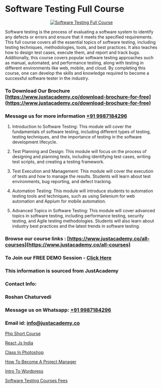 # Software Testing Full Course

<p align="center">
  <a href="https://justacademy.co/program-detail/software-testing">
    <img src="https://justacademy.co/storage2/program_images/1704700438.webp" alt="Software Testing Full Course">
  </a>
</p>


Software testing is the process of evaluating a software system to identify any defects or errors and ensure that it meets the specified requirements. This full course covers all the essential topics of software testing, including testing techniques, methodologies, tools, and best practices. It also teaches how to design test cases, execute them, and report and track bugs. Additionally, this course covers popular software testing approaches such as manual, automated, and performance testing, along with testing in different environments like web, mobile, and cloud. By completing this course, one can develop the skills and knowledge required to become a successful software tester in the industry. 
### To Download Our Brochure [https://www.justacademy.co/download-brochure-for-free](https://www.justacademy.co/download-brochure-for-free)
### Message us for more information [+91 9987184296](https://api.whatsapp.com/send?phone=919987184296)
1) Introduction to Software Testing: This module will cover the fundamentals of software testing, including different types of testing, testing techniques, and the importance of testing in the software development lifecycle.

2) Test Planning and Design: This module will focus on the process of designing and planning tests, including identifying test cases, writing test scripts, and creating a testing framework.

3) Test Execution and Management: This module will cover the execution of tests and how to manage the results. Students will learn about test environments, bug reporting, and defect tracking.

4) Automation Testing: This module will introduce students to automation testing tools and techniques, such as using Selenium for web automation and Appium for mobile automation.

5) Advanced Topics in Software Testing: This module will cover advanced topics in software testing, including performance testing, security testing, and Agile testing methodologies. Students will also learn about industry best practices and the latest trends in software testing.

### Browse our course links : [https://www.justacademy.co/all-courses](https://www.justacademy.co/all-courses) 
### To Join our FREE DEMO Session - [Click Here](https://www.justacademy.co/register-for-course-demo)


### This information is sourced from JustAcademy
### Contact Info:
### Roshan Chaturvedi
### Message us on Whatsapp: [+91 9987184296](https://api.whatsapp.com/send?phone=919987184296)
### Email id: [info@justacademy.co](mailto:info@justacademy.co)
                
[Php Short Course](https://www.linkedin.com/pulse/php-short-course-justacademy-jaipur-9szfe?trackingId=9fdYReo9gaCbL9cAUv%2B3eQ%3D%3D&lipi=urn%3Ali%3Apage%3Ad_flagship3_company_admin%3B6gVpALX0TnilEAnvQeHuDw%3D%3D)

[React Js India](https://www.linkedin.com/pulse/react-js-india-justacademy-cupertino-2qvkc?trackingId=qWU8RxBdhK4l4INyjTT1gw%3D%3D&lipi=urn%3Ali%3Apage%3Ad_flagship3_company_admin%3BgBhGnALRQwW8mE6l8mJTTg%3D%3D)

[Class In Photoshop](https://medium.com/@mahi3106/class-in-photoshop-3c903133f02a)

[How To Become A Project Manager](https://medium.com/@shivamja27/how-to-become-a-project-manager-b0e06cddf4f1)

[Intro To Wordpress](https://justacademyin.github.io/justacademy/Intro-To-Wordpress)

[Software Testing Courses Fees](https://justacademyin.github.io/justacademy/Software-Testing-Courses-Fees)

